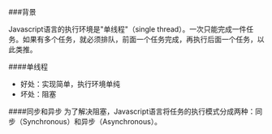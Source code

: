 
###背景

Javascript语言的执行环境是"单线程"（single thread）。一次只能完成一件任务。如果有多个任务，就必须排队，前面一个任务完成，再执行后面一个任务，以此类推。


####单线程
* 好处：实现简单，执行环境单纯
* 坏处：阻塞


####同步和异步
为了解决阻塞，Javascript语言将任务的执行模式分成两种：同步（Synchronous）和异步（Asynchronous）。